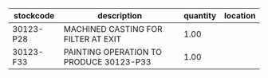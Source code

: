 |stockcode|description|quantity|location|
|---------|-----------|--------|--------|
|30123-P28|MACHINED CASTING FOR FILTER AT EXIT|1.00||
|30123-F33|PAINTING OPERATION TO PRODUCE 30123-P33|1.00||
